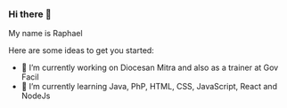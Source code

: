 ### Hi there 👋


My name is Raphael

Here are some ideas to get you started:

- 🔭 I’m currently working on Diocesan Mitra and also as a trainer at Gov Facil
- 🌱 I’m currently learning Java, PhP, HTML, CSS, JavaScript, React and NodeJs


